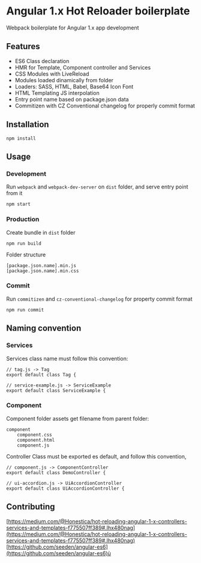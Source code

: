 
# Angular 1.x Hot Reloader boilerplate

Webpack boilerplate for Angular 1.x app development

## Features

* ES6 Class declaration
* HMR for Template, Component controller and Services
* CSS Modules with LiveReload
* Modules loaded dinamically from folder
* Loaders: SASS, HTML, Babel, Base64 Icon Font
* HTML Templating JS interpolation
* Entry point name based on package.json data
* Commitizen with CZ Conventional changelog for properly commit format

## Installation 

```
npm install
```

## Usage

### Development

Run `webpack` and `webpack-dev-server` on `dist` folder, and serve entry point from it

```
npm start
```

### Production
Create bundle in `dist` folder

```
npm run build
```

Folder structure

```
[package.json.name].min.js
[package.json.name].min.css
```

### Commit

Run `commitizen` and `cz-conventional-changelog` for property commit format
```
npm run commit
```

## Naming convention

### Services

Services class name must follow this convention:
```
// tag.js -> Tag
export default class Tag {
```
```
// service-example.js -> ServiceExample
export default class ServiceExample {
```

### Component

Component folder assets get filename from parent folder:

```
component
    component.css
    component.html
    component.js
```

Controller Class must be exported es default, and follow this convention, 

```
// component.js -> ComponentController
export default class DemoController {
```
```
// ui-accordion.js -> UiAccordionController
export default class UiAccordionController {
```

## Contributing

[https://medium.com/@Honestica/hot-reloading-angular-1-x-controllers-services-and-templates-f775507ff389#.lhx480nag](https://medium.com/@Honestica/hot-reloading-angular-1-x-controllers-services-and-templates-f775507ff389#.lhx480nag)
[https://github.com/seeden/angular-es6](https://github.com/seeden/angular-es6)ù